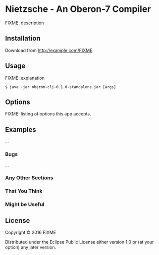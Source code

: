 # Nietzsche - An Oberon-7 Compiler

FIXME: description

## Installation

Download from http://example.com/FIXME.

## Usage

FIXME: explanation

    $ java -jar oberon-clj-0.1.0-standalone.jar [args]

## Options

FIXME: listing of options this app accepts.

## Examples

...

### Bugs

...

### Any Other Sections
### That You Think
### Might be Useful

## License

Copyright © 2016 FIXME

Distributed under the Eclipse Public License either version 1.0 or (at
your option) any later version.
